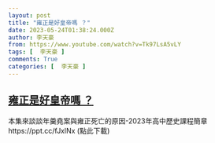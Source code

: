 ```yaml
---
layout: post
title: "雍正是好皇帝嗎 ？"
date: 2023-05-24T01:38:24.000Z
author: 李天豪
from: https://www.youtube.com/watch?v=Tk97LsA5vLY
tags: [  李天豪 ]
comments: True
categories: [  李天豪 ]
---
```

<!--1684892304000-->
[雍正是好皇帝嗎 ？](https://www.youtube.com/watch?v=Tk97LsA5vLY)
------

<div>
本集來談談年羹堯案與雍正死亡的原因-2023年高中歷史課程簡章https://ppt.cc/fJxlNx  (點此下載)
</div>

